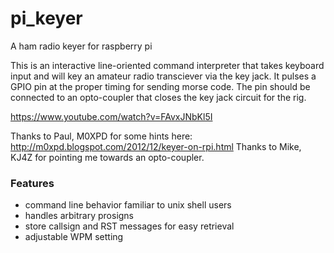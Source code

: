 # pi_keyer
A ham radio keyer for raspberry pi

This is an interactive line-oriented command interpreter that takes keyboard input and will key an amateur radio transciever via the key jack. It pulses a GPIO pin at the proper timing for sending morse code. The pin should be connected to an opto-coupler that closes the key jack circuit for the rig.

https://www.youtube.com/watch?v=FAvxJNbKl5I

Thanks to Paul, M0XPD for some hints here: http://m0xpd.blogspot.com/2012/12/keyer-on-rpi.html
Thanks to Mike, KJ4Z for pointing me towards an opto-coupler.

### Features
- command line behavior familiar to unix shell users
- handles arbitrary prosigns
- store callsign and RST messages for easy retrieval
- adjustable WPM setting
